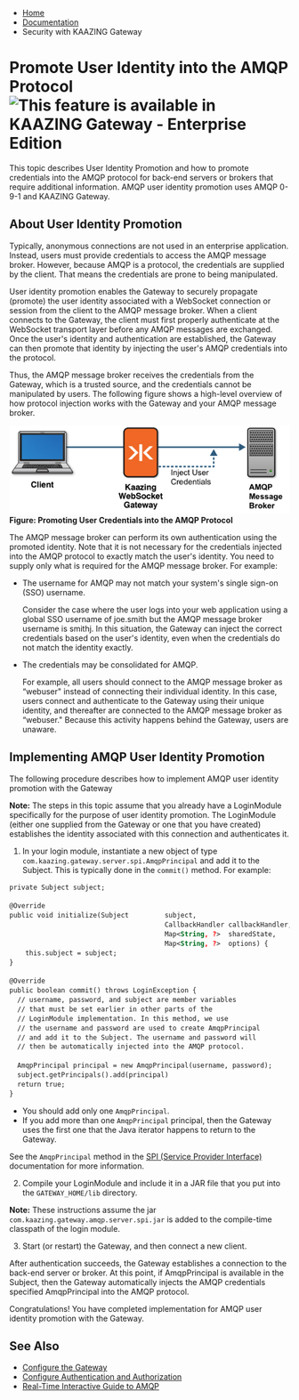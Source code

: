 -   [Home](../../index.md)
-   [Documentation](../index.md)
-   Security with KAAZING Gateway

Promote User Identity into the AMQP Protocol![This feature is available in KAAZING Gateway - Enterprise Edition](images/enterprise-feature.png)
================================================

This topic describes User Identity Promotion and how to promote credentials into the AMQP protocol for back-end servers or brokers that require additional information. AMQP user identity promotion uses AMQP 0-9-1 and KAAZING Gateway.

About User Identity Promotion
------------------------------------------------

Typically, anonymous connections are not used in an enterprise application. Instead, users must provide credentials to access the AMQP message broker. However, because AMQP is a protocol, the credentials are supplied by the client. That means the credentials are prone to being manipulated.

User identity promotion enables the Gateway to securely propagate (promote) the user identity associated with a WebSocket connection or session from the client to the AMQP message broker. When a client connects to the Gateway, the client must first properly authenticate at the WebSocket transport layer before any AMQP messages are exchanged. Once the user's identity and authentication are established, the Gateway can then promote that identity by injecting the user's AMQP credentials into the protocol.

Thus, the AMQP message broker receives the credentials from the Gateway, which is a trusted source, and the credentials cannot be manipulated by users. The following figure shows a high-level overview of how protocol injection works with the Gateway and your AMQP message broker.

![Promoting User Credentials into the AMQP Protocol](../images/f-amqp-user-creds-web.png)
**Figure: Promoting User Credentials into the AMQP Protocol**
  
The AMQP message broker can perform its own authentication using the promoted identity. Note that it is not necessary for the credentials injected into the AMQP protocol to exactly match the user's identity. You need to supply only what is required for the AMQP message broker. For example:

- The username for AMQP may not match your system's single sign-on (SSO) username.

  Consider the case where the user logs into your web application using a global SSO username of joe.smith but the AMQP message broker username is smithj. In this situation, the Gateway can inject the correct credentials based on the user's identity, even when the credentials do not match the identity exactly.
- The credentials may be consolidated for AMQP.

  For example, all users should connect to the AMQP message broker as “webuser" instead of connecting their individual identity. In this case, users connect and authenticate to the Gateway using their unique identity, and thereafter are connected to the AMQP message broker as “webuser." Because this activity happens behind the Gateway, users are unaware.

Implementing AMQP User Identity Promotion
-----------------------------------------------------------
The following procedure describes how to implement AMQP user identity promotion with the Gateway

**Note:** The steps in this topic assume that you already have a LoginModule specifically for the purpose of user identity promotion. The LoginModule (either one supplied from the Gateway or one that you have created) establishes the identity associated with this connection and authenticates it.

1. In your login module, instantiate a new object of type `com.kaazing.gateway.server.spi.AmqpPrincipal` and add it to the Subject. This is typically done in the `commit()` method. For example:
  ``` xml
  private Subject subject;

  @Override
  public void initialize(Subject         subject,
                                         CallbackHandler callbackHandler, 
                                         Map<String, ?>  sharedState,
                                         Map<String, ?>  options) {
      this.subject = subject;
  }

  @Override
  public boolean commit() throws LoginException {
    // username, password, and subject are member variables
    // that must be set earlier in other parts of the 
    // LoginModule implementation. In this method, we use 
    // the username and password are used to create AmqpPrincipal  
    // and add it to the Subject. The username and password will 
    // then be automatically injected into the AMQP protocol.

    AmqpPrincipal principal = new AmqpPrincipal(username, password);
    subject.getPrincipals().add(principal)
    return true;
  }
  ```
  
   - You should add only one `AmqpPrincipal`.
   - If you add more than one `AmqpPrincipal` principal, then the Gateway uses the first one that the Java iterator happens to return to the Gateway.

  See the `AmqpPrincipal` method in the [SPI (Service Provider Interface)](../apidoc/server/gateway/server/spi/index.md) documentation for more information.

2. Compile your LoginModule and include it in a JAR file that you put into the `GATEWAY_HOME/lib` directory.

  **Note:** These instructions assume the jar `com.kaazing.gateway.amqp.server.spi.jar` is added to the compile-time classpath of the login module.

3. Start (or restart) the Gateway, and then connect a new client.

  After authentication succeeds, the Gateway establishes a connection to the back-end server or broker. At this point, if AmqpPrincipal is available in the Subject, then the Gateway automatically injects the AMQP credentials specified AmqpPrincipal into the AMQP protocol.
  
Congratulations! You have completed implementation for AMQP user identity promotion with the Gateway.

See Also
-------------------------------------------------------

- [Configure the Gateway](../admin-reference/o_conf_checklist.md)
- [Configure Authentication and Authorization](o_aaa_config_authentication.md)
- [Real-Time Interactive Guide to AMQP](../guide-amqp.md)
